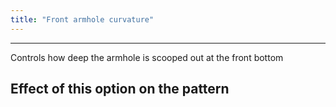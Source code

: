 ```yaml
---
title: "Front armhole curvature"
---
```


---

Controls how deep the armhole is scooped out at the front bottom

## Effect of this option on the pattern
